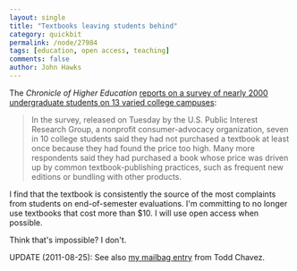 ```yaml
---
layout: single 
title: "Textbooks leaving students behind" 
category: quickbit
permalink: /node/27984
tags: [education, open access, teaching] 
comments: false 
author: John Hawks 
---
```


The <i>Chronicle of Higher Education</i> <a href="http://chronicle.com/article/7-in-10-Students-Have-Skipped/128785/">reports on a survey of nearly 2000 undergraduate students on 13 varied college campuses</a>:

<blockquote>In the survey, released on Tuesday by the U.S. Public Interest Research Group, a nonprofit consumer-advocacy organization, seven in 10 college students said they had not purchased a textbook at least once because they had found the price too high. Many more respondents said they had purchased a book whose price was driven up by common textbook-publishing practices, such as frequent new editions or bundling with other products.</blockquote>

I find that the textbook is consistently the source of the most complaints from students on end-of-semester evaluations. I'm committing to no longer use textbooks that cost more than $10. I will use open access when possible. 

Think that's impossible? I don't.  

UPDATE (2011-08-25): See also <a href="http://johnhawks.net/weblog/mailbag/textbook-costs-usf-2011.html">my mailbag entry</a> from Todd Chavez.

